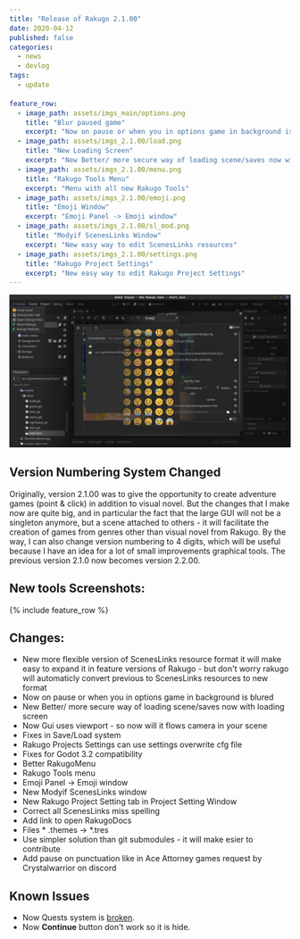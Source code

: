 ```yaml
---
title: "Release of Rakugo 2.1.00"
date: 2020-04-12
published: false
categories:
  - news
  - devlog
tags:
  - update

feature_row:
  - image_path: assets/imgs_main/options.png
    title: "Blur paused game"
    excerpt: "Now on pause or when you in options game in background is blured"
  - image_path: assets/imgs_2.1.00/load.png
    title: "New Loading Screen"
    excerpt: "New Better/ more secure way of loading scene/saves now with loading screen"
  - image_path: assets/imgs_2.1.00/menu.png
    title: "Rakugo Tools Menu"
    excerpt: "Menu with all new Rakugo Tools"
  - image_path: assets/imgs_2.1.00/emoji.png
    title: "Emoji Window"
    excerpt: "Emoji Panel -> Emoji window"
  - image_path: assets/imgs_2.1.00/sl_mod.png
    title: "Modyif ScenesLinks Window"
    excerpt: "New easy way to edit ScenesLinks resources"
  - image_path: assets/imgs_2.1.00/settings.png
    title: "Rakugo Project Settings"
    excerpt: "New easy way to edit Rakugo Project Settings"
---
```


![](/assets/imgs_main/tools.png)

## Version Numbering System Changed

Originally, version 2.1.00 was to give the opportunity to create adventure games (point & click) in addition to visual novel. But the changes that I make now are quite big, and in particular the fact that the large GUI will not be a singleton anymore, but a scene attached to others - it will facilitate the creation of games from genres other than visual novel from Rakugo. By the way, I can also change version numbering to 4 digits, which will be useful because I have an idea for a lot of small improvements graphical tools. The previous version 2.1.0 now becomes version 2.2.00.

## New tools Screenshots:

{% include feature_row %}

## Changes:

- New more flexible version of ScenesLinks resource format it will make easy to expand it in feature versions of Rakugo - but don't worry rakugo will automaticly convert previous to  ScenesLinks resources to new format
- Now on pause or when you in options game in background is blured
- New Better/ more secure way of loading scene/saves now with loading screen
- Now Gui uses viewport - so now will it flows camera in your scene
- Fixes in Save/Load system
- Rakugo Projects Settings can use settings overwrite cfg file
- Fixes for Godot 3.2 compatibility
- Better RakugoMenu
- Rakugo Tools menu
- Emoji Panel -> Emoji window
- New Modyif ScenesLinks window
- New Rakugo Project Setting tab in Project Setting Window
- Correct all ScenesLinks miss spelling
- Add link to open RakugoDocs
- Files * .themes -> *.tres
- Use simpler solution than git submodules - it will make esier to contribute
- Add pause on punctuation like in Ace Attorney games request by Crystalwarrior on discord

## Known Issues

- Now Quests system is [broken](https://github.com/rakugoteam/Rakugo/issues/339).
- Now **Continue** button don't work so it is hide.
